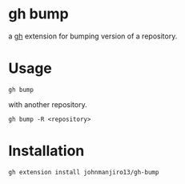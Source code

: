 # gh bump

a [gh](https://github.com/cli/cli) extension for bumping version of a repository.

# Usage
```
gh bump
```

with another repository.

```
gh bump -R <repository>
```

# Installation
```
gh extension install johnmanjiro13/gh-bump
```
